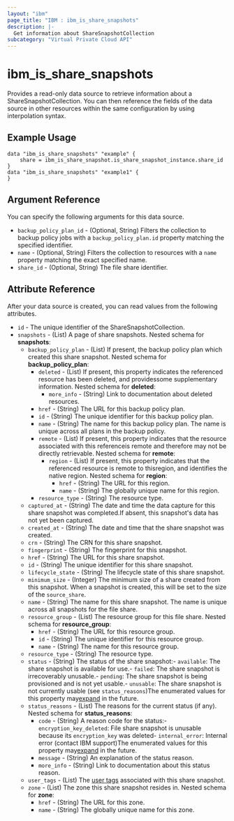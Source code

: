 ```yaml
---
layout: "ibm"
page_title: "IBM : ibm_is_share_snapshots"
description: |-
  Get information about ShareSnapshotCollection
subcategory: "Virtual Private Cloud API"
---
```


# ibm_is_share_snapshots

Provides a read-only data source to retrieve information about a ShareSnapshotCollection. You can then reference the fields of the data source in other resources within the same configuration by using interpolation syntax.

## Example Usage

```hcl
data "ibm_is_share_snapshots" "example" {
	share = ibm_is_share_snapshot.is_share_snapshot_instance.share_id
}
data "ibm_is_share_snapshots" "example1" {
}
```

## Argument Reference

You can specify the following arguments for this data source.

- `backup_policy_plan_id` - (Optional, String) Filters the collection to backup policy jobs with a `backup_policy_plan.id` property matching the specified identifier.
- `name` - (Optional, String) Filters the collection to resources with a `name` property matching the exact specified name.
- `share_id` - (Optional, String) The file share identifier.

## Attribute Reference

After your data source is created, you can read values from the following attributes.

- `id` - The unique identifier of the ShareSnapshotCollection.
- `snapshots` - (List) A page of share snapshots.
	Nested schema for **snapshots**:
	- `backup_policy_plan` - (List) If present, the backup policy plan which created this share snapshot.
		Nested schema for **backup_policy_plan**:
		- `deleted` - (List) If present, this property indicates the referenced resource has been deleted, and providessome supplementary information.
			Nested schema for **deleted**:
			- `more_info` - (String) Link to documentation about deleted resources.
		- `href` - (String) The URL for this backup policy plan.
		- `id` - (String) The unique identifier for this backup policy plan.
		- `name` - (String) The name for this backup policy plan. The name is unique across all plans in the backup policy.
		- `remote` - (List) If present, this property indicates that the resource associated with this referenceis remote and therefore may not be directly retrievable.
			Nested schema for **remote**:
			- `region` - (List) If present, this property indicates that the referenced resource is remote to thisregion, and identifies the native region.
				Nested schema for **region**:
				- `href` - (String) The URL for this region.
				- `name` - (String) The globally unique name for this region.
		- `resource_type` - (String) The resource type.
	- `captured_at` - (String) The date and time the data capture for this share snapshot was completed.If absent, this snapshot's data has not yet been captured.
	- `created_at` - (String) The date and time that the share snapshot was created.
	- `crn` - (String) The CRN for this share snapshot.
	- `fingerprint` - (String) The fingerprint for this snapshot.
	- `href` - (String) The URL for this share snapshot.
	- `id` - (String) The unique identifier for this share snapshot.
	- `lifecycle_state` - (String) The lifecycle state of this share snapshot.
	- `minimum_size` - (Integer) The minimum size of a share created from this snapshot. When a snapshot is created, this will be set to the size of the `source_share`.
	- `name` - (String) The name for this share snapshot. The name is unique across all snapshots for the file share.
	- `resource_group` - (List) The resource group for this file share.
		Nested schema for **resource_group**:
		- `href` - (String) The URL for this resource group.
		- `id` - (String) The unique identifier for this resource group.
		- `name` - (String) The name for this resource group.
	- `resource_type` - (String) The resource type.
	- `status` - (String) The status of the share snapshot:- `available`: The share snapshot is available for use.- `failed`: The share snapshot is irrecoverably unusable.- `pending`: The share snapshot is being provisioned and is not yet usable.- `unusable`: The share snapshot is not currently usable (see `status_reasons`)The enumerated values for this property may[expand](https://cloud.ibm.com/apidocs/vpc#property-value-expansion) in the future.
	- `status_reasons` - (List) The reasons for the current status (if any).
		Nested schema for **status_reasons**:
		- `code` - (String) A reason code for the status:- `encryption_key_deleted`: File share snapshot is unusable  because its `encryption_key` was deleted- `internal_error`: Internal error (contact IBM support)The enumerated values for this property may[expand](https://cloud.ibm.com/apidocs/vpc#property-value-expansion) in the future.
		- `message` - (String) An explanation of the status reason.
		- `more_info` - (String) Link to documentation about this status reason.
	- `user_tags` - (List) The [user tags](https://cloud.ibm.com/apidocs/tagging#types-of-tags) associated with this share snapshot.
	- `zone` - (List) The zone this share snapshot resides in.
		Nested schema for **zone**:
		- `href` - (String) The URL for this zone.
		- `name` - (String) The globally unique name for this zone.

